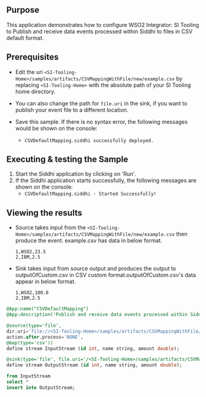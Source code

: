 ## Purpose

This application demonstrates how to configure WSO2 Integrator: SI Tooling to Publish and receive data events processed within Siddhi to files in CSV default format.

## Prerequisites

* Edit the uri `<SI-Tooling-Home>/samples/artifacts/CSVMappingWithFile/new/example.csv` by replacing `<SI-Tooling-Home>` with the absolute path of your SI Tooling home directory.

* You can also change the path for `file.uri` in the sink, if you want to publish your event file to a different location.

* Save this sample. If there is no syntax error, the following messages would be shown on the console:
    - `CSVDefaultMapping.siddhi successfully deployed.`

## Executing & testing the Sample

1. Start the Siddhi application by clicking on 'Run'.
2. If the Siddhi application starts successfully, the following messages are shown on the console:
    * `CSVDefaultMapping.siddhi - Started Successfully!`

## Viewing the results

* Source takes input from the `<SI-Tooling-Home>/samples/artifacts/CSVMappingWithFile/new/example.csv` then produce the event. example.csv has data in below format.<br/>

    `1,WSO2,23.5`<br/>
    `2,IBM,2.5`<br/>

* Sink takes input from source output and produces the output to outputOfCustom.csv in CSV custom format.outputOfCustom.csv's data appear in below format.<br/>

    `1,WSO2,100.0`<br/>
    `2,IBM,2.5`<br/>

```sql
@App:name("CSVDefaultMapping")
@App:description('Publish and receive data events processed within Siddhi to files in CSV default format.')

@source(type='file',
dir.uri='file://<SI-Tooling-Home>/samples/artifacts/CSVMappingWithFile/new',
action.after.process='NONE',
@map(type='csv'))
define stream InputStream (id int, name string, amount double);

@sink(type='file', file.uri='/<SI-Tooling-Home>/samples/artifacts/CSVMappingWithFile/new/outputOfDefault.csv' , @map(type='csv'))
define stream OutputStream (id int, name string, amount double);

from InputStream
select *
insert into OutputStream;
```

